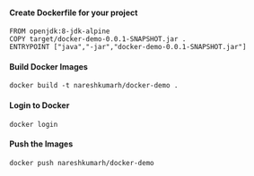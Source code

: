 
#### Create Dockerfile for your project
```
FROM openjdk:8-jdk-alpine
COPY target/docker-demo-0.0.1-SNAPSHOT.jar .
ENTRYPOINT ["java","-jar","docker-demo-0.0.1-SNAPSHOT.jar"]
``` 

#### Build Docker Images
```
docker build -t nareshkumarh/docker-demo .
```

#### Login to Docker
```
docker login
```

#### Push the Images
```
docker push nareshkumarh/docker-demo
```
